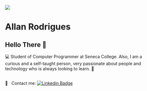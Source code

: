 <img width="auto" src="https://images-na.ssl-images-amazon.com/images/I/31IWKKcC3+L._SX331_BO1,204,203,200_.jpg">


# Allan Rodrigues

## Hello There 👋
:computer: Student of Computer Programmer at Seneca College.
Also, I am a curious and a self-taught person, very passionate about people and technology who is always looking to learn. :rocket:

 <br/> :email: &nbsp; Contact me:  [![Linkedin Badge](https://img.shields.io/badge/-AllanRodrigues-blue?style=flat-square&logo=Linkedin&logoColor=white&link=https://www.linkedin.com/in/allanrodriguest/)](https://www.linkedin.com/in/allanrodriguest/) 
